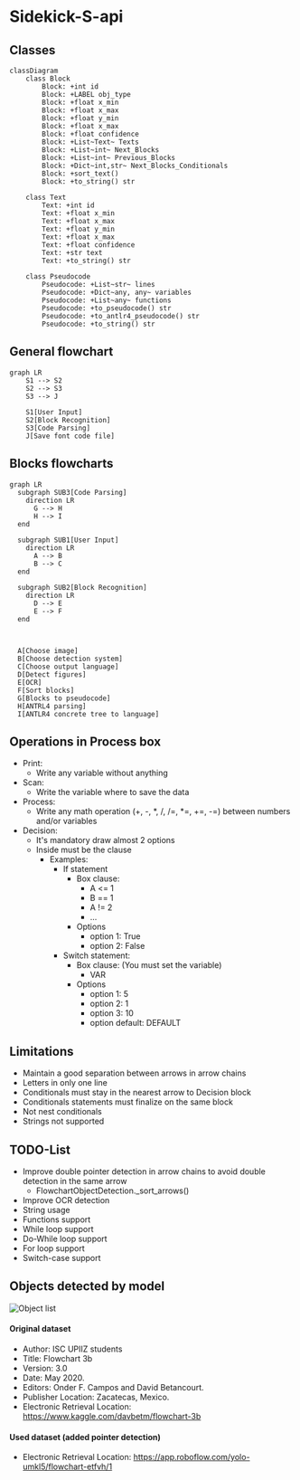 # Sidekick-S-api


## Classes
```mermaid
classDiagram
    class Block
        Block: +int id
        Block: +LABEL obj_type
        Block: +float x_min
        Block: +float x_max
        Block: +float y_min
        Block: +float x_max
        Block: +float confidence
        Block: +List~Text~ Texts
        Block: +List~int~ Next_Blocks
        Block: +List~int~ Previous_Blocks
        Block: +Dict~int,str~ Next_Blocks_Conditionals
        Block: +sort_text()
        Block: +to_string() str
      
    class Text
        Text: +int id
        Text: +float x_min
        Text: +float x_max
        Text: +float y_min
        Text: +float x_max
        Text: +float confidence
        Text: +str text
        Text: +to_string() str
    
    class Pseudocode
        Pseudocode: +List~str~ lines
        Pseudocode: +Dict~any, any~ variables
        Pseudocode: +List~any~ functions
        Pseudocode: +to_pseudocode() str
        Pseudocode: +to_antlr4_pseudocode() str
        Pseudocode: +to_string() str

```

## General flowchart
```mermaid
graph LR
    S1 --> S2
    S2 --> S3
    S3 --> J

    S1[User Input]
    S2[Block Recognition]
    S3[Code Parsing]
    J[Save font code file]
```

## Blocks flowcharts
```mermaid
graph LR
  subgraph SUB3[Code Parsing]
    direction LR
      G --> H
      H --> I
  end
  
  subgraph SUB1[User Input]
    direction LR
      A --> B
      B --> C
  end
  
  subgraph SUB2[Block Recognition]
    direction LR
      D --> E
      E --> F
  end
  
  
  
  A[Choose image]
  B[Choose detection system]
  C[Choose output language]
  D[Detect figures]
  E[OCR]
  F[Sort blocks]
  G[Blocks to pseudocode]
  H[ANTRL4 parsing]
  I[ANTLR4 concrete tree to language]
```

## Operations in Process box
- Print:
  - Write any variable without anything
- Scan:
  - Write the variable where to save the data
- Process:
  - Write any math operation (+, -, *, /, /=, *=, +=, -=) between numbers and/or variables
- Decision:
  - It's mandatory draw almost 2 options
  - Inside must be the clause
    - Examples:
      - If statement
        - Box clause: 
          - A <= 1
          - B == 1
          - A != 2
          - ...
        - Options
          - option 1: True
          - option 2: False
      - Switch statement:
        - Box clause: (You must set the variable)
          - VAR
        - Options
          - option 1: 5
          - option 2: 1
          - option 3: 10
          - option default: DEFAULT
    

## Limitations
- Maintain a good separation between arrows in arrow chains
- Letters in only one line
- Conditionals must stay in the nearest arrow to Decision block
- Conditionals statements must finalize on the same block
- Not nest conditionals
- Strings not supported

## TODO-List
- Improve double pointer detection in arrow chains to avoid double detection in the same arrow
  - FlowchartObjectDetection._sort_arrows()
- Improve OCR detection
- String usage
- Functions support
- While loop support
- Do-While loop support
- For loop support
- Switch-case support


## Objects detected by model
![Object list](https://raw.githubusercontent.com/dbetm/handwritten-flowchart-with-cnn/master/model/set_shapes.png)
#### Original dataset
- Author: ISC UPIIZ students
- Title: Flowchart 3b
- Version: 3.0
- Date: May 2020.
- Editors: Onder F. Campos and David Betancourt.
- Publisher Location: Zacatecas, Mexico.
- Electronic Retrieval Location: https://www.kaggle.com/davbetm/flowchart-3b

#### Used dataset (added pointer detection)
- Electronic Retrieval Location: https://app.roboflow.com/yolo-umkl5/flowchart-etfvh/1